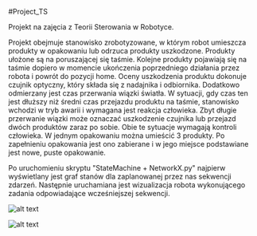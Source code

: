 #Project_TS

Projekt na zajęcia z Teorii Sterowania w Robotyce.

Projekt obejmuje stanowisko zrobotyzowane, w którym robot umieszcza produkty w opakowaniu lub odrzuca produkty uszkodzone. Produkty ułożone są na poruszającej się taśmie. Kolejne produkty pojawiają się na taśmie dopiero w momencie ukończenia poprzedniego działania przez robota i powrót do pozycji home. Oceny uszkodzenia produktu dokonuje czujnik optyczny, który składa się z nadajnika i odbiornika. Dodatkowo odmierzany jest czas przerwania wiązki światła. W sytuacji, gdy czas ten jest dłuższy niż średni czas przejazdu produktu na taśmie, stanowisko wchodzi w tryb awarii i wymagana jest reakcja człowieka. Zbyt długie przerwanie wiązki może oznaczać uszkodzenie czujnika lub przejazd dwóch produktów zaraz po sobie. Obie te sytuacje wymagają kontroli człowieka. W jednym opakowaniu można umieścić 3 produkty. Po zapełnieniu opakowania jest ono zabierane i w jego miejsce podstawiane jest nowe, puste opakowanie. 

Po uruchomieniu skryptu "StateMachine + NetworkX.py" najpierw wyświetlany jest graf stanów dla zaplanowanej przez nas sekwencji zdarzeń. Następnie uruchamiana jest wizualizacja robota wykonującego zadania odpowiadające wcześniejszej sekwencji.

![alt text](https://github.com/MaikGon/Project_TS/master/images/graf-1.jpg?raw=true)

![alt text](https://github.com/MaikGon/Project_TS/master/images/graf_nadrzędny.jpg?raw=true)
